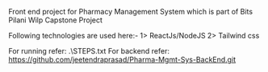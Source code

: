 Front end project for Pharmacy Management System which is part of Bits Pilani Wilp Capstone Project

Following technologies are used here:-
1> ReactJs/NodeJS
2> Tailwind css

For running refer: .\STEPS.txt
For backend refer:  https://github.com/jeetendraprasad/Pharma-Mgmt-Sys-BackEnd.git